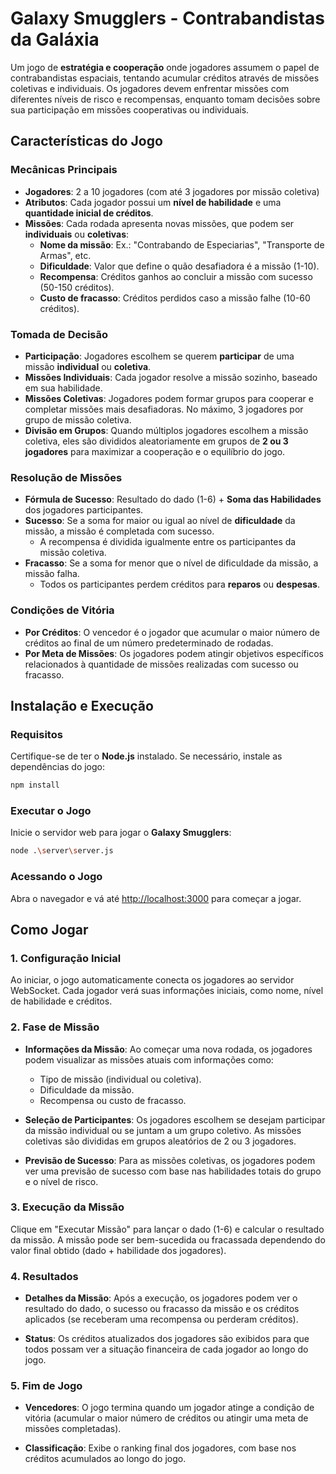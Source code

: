 # Galaxy Smugglers - Contrabandistas da Galáxia

Um jogo de **estratégia e cooperação** onde jogadores assumem o papel de contrabandistas espaciais, tentando acumular créditos através de missões coletivas e individuais. Os jogadores devem enfrentar missões com diferentes níveis de risco e recompensas, enquanto tomam decisões sobre sua participação em missões cooperativas ou individuais.

## Características do Jogo

### Mecânicas Principais

- **Jogadores**: 2 a 10 jogadores (com até 3 jogadores por missão coletiva)
- **Atributos**: Cada jogador possui um **nível de habilidade** e uma **quantidade inicial de créditos**.
- **Missões**: Cada rodada apresenta novas missões, que podem ser **individuais** ou **coletivas**:
  - **Nome da missão**: Ex.: "Contrabando de Especiarias", "Transporte de Armas", etc.
  - **Dificuldade**: Valor que define o quão desafiadora é a missão (1-10).
  - **Recompensa**: Créditos ganhos ao concluir a missão com sucesso (50-150 créditos).
  - **Custo de fracasso**: Créditos perdidos caso a missão falhe (10-60 créditos).

### Tomada de Decisão

- **Participação**: Jogadores escolhem se querem **participar** de uma missão **individual** ou **coletiva**.
- **Missões Individuais**: Cada jogador resolve a missão sozinho, baseado em sua habilidade.
- **Missões Coletivas**: Jogadores podem formar grupos para cooperar e completar missões mais desafiadoras. No máximo, 3 jogadores por grupo de missão coletiva.
- **Divisão em Grupos**: Quando múltiplos jogadores escolhem a missão coletiva, eles são divididos aleatoriamente em grupos de **2 ou 3 jogadores** para maximizar a cooperação e o equilíbrio do jogo.

### Resolução de Missões

- **Fórmula de Sucesso**: Resultado do dado (1-6) + **Soma das Habilidades** dos jogadores participantes.
- **Sucesso**: Se a soma for maior ou igual ao nível de **dificuldade** da missão, a missão é completada com sucesso.
  - A recompensa é dividida igualmente entre os participantes da missão coletiva.
- **Fracasso**: Se a soma for menor que o nível de dificuldade da missão, a missão falha.
  - Todos os participantes perdem créditos para **reparos** ou **despesas**.

### Condições de Vitória

- **Por Créditos**: O vencedor é o jogador que acumular o maior número de créditos ao final de um número predeterminado de rodadas.
- **Por Meta de Missões**: Os jogadores podem atingir objetivos específicos relacionados à quantidade de missões realizadas com sucesso ou fracasso.

## Instalação e Execução

### Requisitos

Certifique-se de ter o **Node.js** instalado. Se necessário, instale as dependências do jogo:

```bash
npm install
````

### Executar o Jogo

Inicie o servidor web para jogar o **Galaxy Smugglers**:

```bash
node .\server\server.js
````

### Acessando o Jogo

Abra o navegador e vá até [http://localhost:3000](http://localhost:3000) para começar a jogar.

## Como Jogar

### 1. Configuração Inicial

Ao iniciar, o jogo automaticamente conecta os jogadores ao servidor WebSocket. Cada jogador verá suas informações iniciais, como nome, nível de habilidade e créditos.

### 2. Fase de Missão

- **Informações da Missão**: Ao começar uma nova rodada, os jogadores podem visualizar as missões atuais com informações como:
  - Tipo de missão (individual ou coletiva).
  - Dificuldade da missão.
  - Recompensa ou custo de fracasso.

- **Seleção de Participantes**: Os jogadores escolhem se desejam participar da missão individual ou se juntam a um grupo coletivo. As missões coletivas são divididas em grupos aleatórios de 2 ou 3 jogadores.

- **Previsão de Sucesso**: Para as missões coletivas, os jogadores podem ver uma previsão de sucesso com base nas habilidades totais do grupo e o nível de risco.

### 3. Execução da Missão

Clique em "Executar Missão" para lançar o dado (1-6) e calcular o resultado da missão. A missão pode ser bem-sucedida ou fracassada dependendo do valor final obtido (dado + habilidade dos jogadores).

### 4. Resultados

- **Detalhes da Missão**: Após a execução, os jogadores podem ver o resultado do dado, o sucesso ou fracasso da missão e os créditos aplicados (se receberam uma recompensa ou perderam créditos).
  
- **Status**: Os créditos atualizados dos jogadores são exibidos para que todos possam ver a situação financeira de cada jogador ao longo do jogo.

### 5. Fim de Jogo

- **Vencedores**: O jogo termina quando um jogador atinge a condição de vitória (acumular o maior número de créditos ou atingir uma meta de missões completadas).

- **Classificação**: Exibe o ranking final dos jogadores, com base nos créditos acumulados ao longo do jogo.
